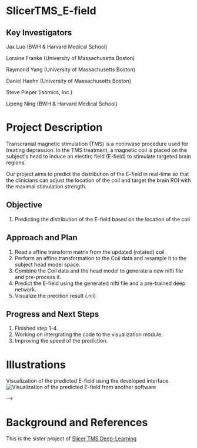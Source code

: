 # SlicerTMS_E-field

## Key Investigators

Jax Luo (BWH & Harvard Medical School)

Loraine Franke (University of Massachusetts Boston)

Raymond Yang (University of Massachusetts Boston)

Daniel Haehn (University of Massachusetts Boston)

Steve Pieper (Isomics, Inc.)

Lipeng Ning (BWH & Harvard Medical School)


# Project Description

Transcranial magnetic stimulation (TMS) is a noninvase procedure used for treating depression. In the TMS treatment, a magnetic coil is placed on the subject's head to induce an electirc field (E-field) to stimulate targeted brain regions. 


Our project aims to predict the distribution of the E-field in real-time so that the clinicians can adjust the location of the coil and target the brain ROI with the maximal stimulation strength. 



## Objective

<!-- Describe here WHAT you would like to achieve (what you will have as end result). -->

1. Predicting the distribution of the E-field based on the location of the coil



## Approach and Plan

<!-- Describe here HOW you would like to achieve the objectives stated above. -->

1. Read a affine transform matrix from the updated (rotated) coil.
2. Perform an affine transformation to the Coil data and resample it to the subject head model space. 
3. Combine the Coil data and the head model to generate a new nifti file and pre-process it.
4. Predict the E-field using the generated nifti file and a pre-trained deep network.
5. Visualize the precition result (.nii)

## Progress and Next Steps

<!-- Update this section as you make progress, describing of what you have ACTUALLY DONE. If there are specific steps that you could not complete then you can describe them here, too. -->

1. Finished step 1-4. 
2. Working on intergrating the code to the visualization module. 
3. Improving the speed of the prediction.

# Illustrations

Visualization of the predicted E-field using the developed interface.
![Visualization of the predicted E-field from another software](https://github.com/NA-MIC/ProjectWeek/blob/master/PW37_2022_Virtual/Projects/SlicerTMS/tmscoil_on_brain_surface.png)

-->

# Background and References
This is the sister project of [Slicer TMS Deep-Learning](https://github.com/NA-MIC/ProjectWeek/tree/master/PW37_2022_Virtual/Projects/SlicerTMS)
